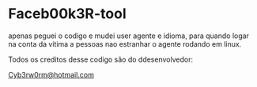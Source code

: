 # Faceb00k3R-tool

apenas peguei o codigo e mudei user agente e idioma, 
para quando logar na conta da vitima a pessoas nao 
estranhar o agente rodando em linux.


Todos os creditos desse codigo são do ddesenvolvedor:


 Cyb3rw0rm@hotmail.com
